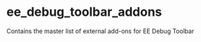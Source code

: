 ee_debug_toolbar_addons
=======================

Contains the master list of external add-ons for EE Debug Toolbar